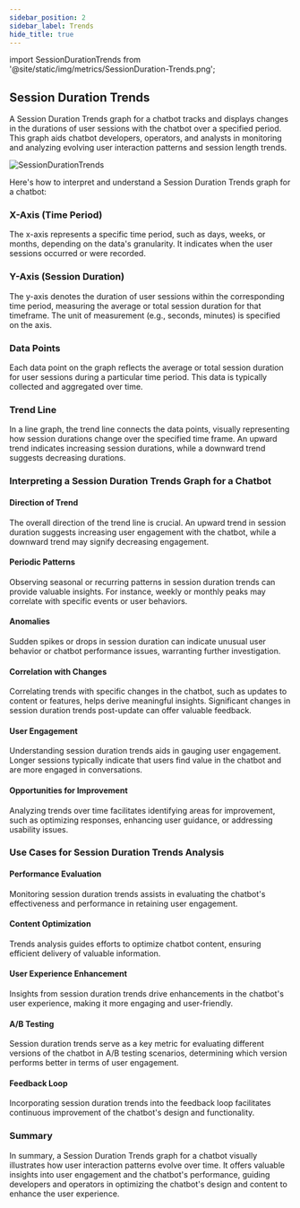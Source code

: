 ```yaml
---
sidebar_position: 2
sidebar_label: Trends
hide_title: true
---
```


import SessionDurationTrends from '@site/static/img/metrics/SessionDuration-Trends.png';


## Session Duration Trends

A Session Duration Trends graph for a chatbot tracks and displays changes in the durations of user sessions with the chatbot over a specified period. This graph aids chatbot developers, operators, and analysts in monitoring and analyzing evolving user interaction patterns and session length trends. 

   <img src={SessionDurationTrends} alt="SessionDurationTrends" />



Here's how to interpret and understand a Session Duration Trends graph for a chatbot:

### X-Axis (Time Period)

The x-axis represents a specific time period, such as days, weeks, or months, depending on the data's granularity. It indicates when the user sessions occurred or were recorded.

### Y-Axis (Session Duration)

The y-axis denotes the duration of user sessions within the corresponding time period, measuring the average or total session duration for that timeframe. The unit of measurement (e.g., seconds, minutes) is specified on the axis.

### Data Points

Each data point on the graph reflects the average or total session duration for user sessions during a particular time period. This data is typically collected and aggregated over time.

### Trend Line

In a line graph, the trend line connects the data points, visually representing how session durations change over the specified time frame. An upward trend indicates increasing session durations, while a downward trend suggests decreasing durations.

### Interpreting a Session Duration Trends Graph for a Chatbot

#### Direction of Trend

The overall direction of the trend line is crucial. An upward trend in session duration suggests increasing user engagement with the chatbot, while a downward trend may signify decreasing engagement.

#### Periodic Patterns

Observing seasonal or recurring patterns in session duration trends can provide valuable insights. For instance, weekly or monthly peaks may correlate with specific events or user behaviors.

#### Anomalies

Sudden spikes or drops in session duration can indicate unusual user behavior or chatbot performance issues, warranting further investigation.

#### Correlation with Changes

Correlating trends with specific changes in the chatbot, such as updates to content or features, helps derive meaningful insights. Significant changes in session duration trends post-update can offer valuable feedback.

#### User Engagement

Understanding session duration trends aids in gauging user engagement. Longer sessions typically indicate that users find value in the chatbot and are more engaged in conversations.

#### Opportunities for Improvement

Analyzing trends over time facilitates identifying areas for improvement, such as optimizing responses, enhancing user guidance, or addressing usability issues.

### Use Cases for Session Duration Trends Analysis

#### Performance Evaluation

Monitoring session duration trends assists in evaluating the chatbot's effectiveness and performance in retaining user engagement.

#### Content Optimization

Trends analysis guides efforts to optimize chatbot content, ensuring efficient delivery of valuable information.

#### User Experience Enhancement

Insights from session duration trends drive enhancements in the chatbot's user experience, making it more engaging and user-friendly.

#### A/B Testing

Session duration trends serve as a key metric for evaluating different versions of the chatbot in A/B testing scenarios, determining which version performs better in terms of user engagement.

#### Feedback Loop

Incorporating session duration trends into the feedback loop facilitates continuous improvement of the chatbot's design and functionality.

### Summary

In summary, a Session Duration Trends graph for a chatbot visually illustrates how user interaction patterns evolve over time. It offers valuable insights into user engagement and the chatbot's performance, guiding developers and operators in optimizing the chatbot's design and content to enhance the user experience.